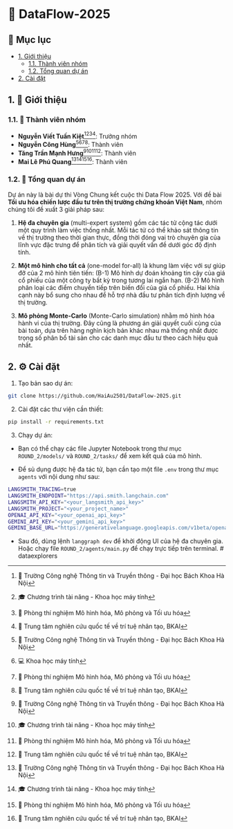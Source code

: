 # 🚀 DataFlow-2025

## 📑 Mục lục

- [1. Giới thiệu](#1-giới-thiệu)
  - [1.1. Thành viên nhóm](#11-thành-viên-nhóm)
  - [1.2. Tổng quan dự án](#12-tổng-quan-dự-án)
- [2. Cài đặt](#2-cài-đặt)

## 1. 🚀 Giới thiệu

### 1.1. 👥 Thành viên nhóm

- **Nguyễn Viết Tuấn Kiệt**[^1][^2][^4][^5]: Trưởng nhóm
- **Nguyễn Công Hùng**[^1][^3][^4][^5]: Thành viên
- **Tăng Trần Mạnh Hưng**[^1][^2][^4][^5]: Thành viên
- **Mai Lê Phú Quang**[^1][^2][^4][^5]: Thành viên

[^1]: 🏫 Trường Công nghệ Thông tin và Truyền thông - Đại học Bách Khoa Hà Nội
[^2]: 🎓 Chương trình tài năng - Khoa học máy tính
[^3]: 💻 Khoa học máy tính
[^4]: 🧪 Phòng thí nghiệm Mô hình hóa, Mô phỏng và Tối ưu hóa
[^5]: 🤖 Trung tâm nghiên cứu quốc tế về trí tuệ nhân tạo, BKAI

### 1.2. 🌟 Tổng quan dự án

Dự án này là bài dự thi Vòng Chung kết cuộc thi Data Flow 2025. Với đề bài **Tối ưu hóa chiến lược đầu tư trên thị trường chứng khoán Việt Nam**, nhóm chúng tôi đề xuất 3 giải pháp sau:

1. **Hệ đa chuyên gia** (multi-expert system) gồm các tác tử cộng tác dưới một quy trình làm việc thống nhất. Mỗi tác tử có thể khảo sát thông tin về thị trường theo thời gian thực, đồng thời đóng vai trò chuyên gia của lĩnh vực đặc trưng để phân tích và giải quyết vấn đề dưới góc độ định tính.

2. **Một mô hình cho tất cả** (one-model for-all) là khung làm việc với sự giúp đỡ của 2 mô hình tiên tiến: (B-1) Mô hình dự đoán khoảng tin cậy của giá cổ phiếu của một công ty bất kỳ trong tương lai ngắn hạn. (B-2) Mô hình phân loại các điểm chuyển tiếp trên biến đổi của giá cổ phiếu. Hai khía cạnh này bổ sung cho nhau để hỗ trợ nhà đầu tư phân tích định lượng về thị trường.

3. **Mô phỏng Monte-Carlo** (Monte-Carlo simulation) nhằm mô hình hóa hành vi của thị trường. Đây cũng là phương án giải quyết cuối cùng của bài toán, dựa trên hàng nghìn kịch bản khác nhau mà thống nhất được trọng số phân bổ tài sản cho các danh mục đầu tư theo cách hiệu quả nhất.

## 2. ⚙️ Cài đặt

1. Tạo bản sao dự án:

```bash
git clone https://github.com/HaiAu2501/DataFlow-2025.git
```

2. Cài đặt các thư viện cần thiết:

```bash
pip install -r requirements.txt
```

3. Chạy dự án:

- Bạn có thể chạy các file Jupyter Notebook trong thư mục `ROUND_2/models/` và `ROUND_2/tasks/` để xem kết quả của mô hình.

- Để sủ dụng được hệ đa tác tử, bạn cần tạo một file `.env` trong thư mục `agents` với nội dung như sau:

```bash
LANGSMITH_TRACING=true
LANGSMITH_ENDPOINT="https://api.smith.langchain.com"
LANGSMITH_API_KEY="<your_langsmith_api_key>"
LANGSMITH_PROJECT="<your_project_name>"
OPENAI_API_KEY="<your_openai_api_key>"
GEMINI_API_KEY="<your_gemini_api_key>"
GEMINI_BASE_URL="https://generativelanguage.googleapis.com/v1beta/openai/"
```

- Sau đó, dùng lệnh `langgraph dev` để khởi động UI của hệ đa chuyên gia. Hoặc chạy file `ROUND_2/agents/main.py` để chạy trực tiếp trên terminal.
#   d a t a e x p l o r e r s 
 
 
